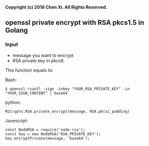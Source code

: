 **Copyright (c) 2018 Chen Xi. All Rights Reserved.**

## openssl private encrypt with RSA pkcs1.5 in Golang

### Input

- message you want to encrypt
- RSA private key in pkcs8.

This function equals to:


Bash:
```
$ openssl rsautl -sign -inkey "YOUR_RSA_PRIVATE_KEY" -in "YOUR_SIGN_CONTENT" | base64
```

python:
```
M2Crypto.RSA.private_encrypt(message, RSA.pkcs1_padding)
```

Javescript:
```JS
const NodeRSA = require('node-rsa');
const key = new NodeRSA('RSA_PRIVATE_KEY');
key.encryptPrivate(message, 'base64');
```
